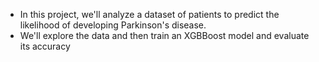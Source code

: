 - In this project, we'll analyze a dataset of patients to predict the likelihood of developing Parkinson's disease.
- We'll explore the data and then train an XGBBoost model and evaluate its accuracy
